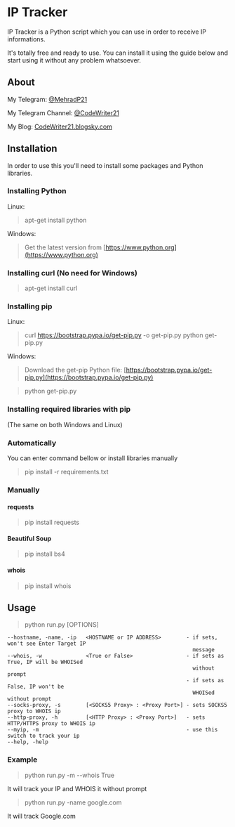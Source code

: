 # IP Tracker

IP Tracker is a Python script which you can use in order to receive IP informations.

It's totally free and ready to use. You can install it using the guide below and start using it without any problem whatsoever.

## About

My Telegram: [@MehradP21](https://t.me/MehradP21)

My Telegram Channel: [@CodeWriter21](https://t.me/CodeWriter21)

My Blog: [CodeWriter21.blogsky.com](http://CodeWriter21.blogsky.com)

## Installation

In order to use this you'll need to install some packages and Python libraries.

### Installing Python

Linux:
> apt-get install python

Windows:
> Get the latest version from [https://www.python.org](https://www.python.org)

### Installing curl (No need for Windows)

> apt-get install curl

### Installing pip

Linux:
> curl https://bootstrap.pypa.io/get-pip.py -o get-pip.py
> python get-pip.py

Windows:
> Download the get-pip Python file: [https://bootstrap.pypa.io/get-pip.py](https://bootstrap.pypa.io/get-pip.py)

> python get-pip.py

### Installing required libraries with pip 
(The same on both Windows and Linux)

### Automatically
You can enter command bellow or install libraries manually

> pip install -r requirements.txt

### Manually

#### requests

> pip install requests

#### Beautiful Soup

> pip install bs4

#### whois

> pip install whois

## Usage

> python run.py [OPTIONS]

    --hostname, -name, -ip   <HOSTNAME or IP ADDRESS>        - if sets, won't see Enter Target IP
                                                               message
    --whois, -w              <True or False>                 - if sets as True, IP will be WHOISed
                                                               without prompt
                                                             - if sets as False, IP won't be
                                                               WHOISed without prompt
    --socks-proxy, -s        [<SOCKS5 Proxy> : <Proxy Port>] - sets SOCKS5 proxy to WHOIS ip
    --http-proxy, -h         [<HTTP Proxy> : <Proxy Port>]   - sets HTTP/HTTPS proxy to WHOIS ip
    --myip, -m                                               - use this switch to track your ip
    --help, -help

### Example

> python run.py -m --whois True

It will track your IP and WHOIS it without prompt


> python run.py -name google.com

It will track Google.com
